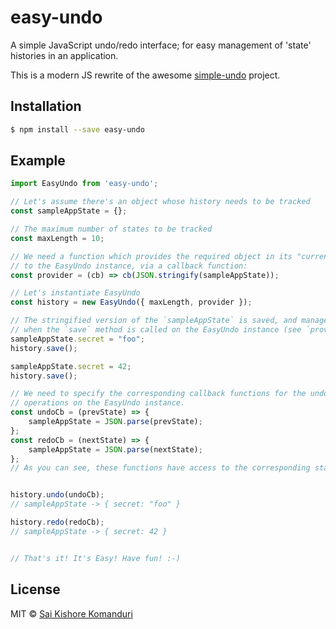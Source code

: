 # easy-undo

A simple JavaScript undo/redo interface; for easy management of 'state' histories in an application.

This is a modern JS rewrite of the awesome [simple-undo](https://github.com/mattjmattj/simple-undo) project.

## Installation

```bash
$ npm install --save easy-undo
```

## Example

```javascript
import EasyUndo from 'easy-undo';

// Let's assume there's an object whose history needs to be tracked
const sampleAppState = {};

// The maximum number of states to be tracked
const maxLength = 10;

// We need a function which provides the required object in its "current" form
// to the EasyUndo instance, via a callback function:
const provider = (cb) => cb(JSON.stringify(sampleAppState));

// Let's instantiate EasyUndo
const history = new EasyUndo({ maxLength, provider });

// The stringified version of the `sampleAppState` is saved, and managed by EasyUndo
// when the `save` method is called on the EasyUndo instance (see `provider`)
sampleAppState.secret = "foo";
history.save();

sampleAppState.secret = 42;
history.save();

// We need to specify the corresponding callback functions for the undo/redo
// operations on the EasyUndo instance.
const undoCb = (prevState) => {
    sampleAppState = JSON.parse(prevState);
};
const redoCb = (nextState) => {
    sampleAppState = JSON.parse(nextState);
};
// As you can see, these functions have access to the corresponding states.


history.undo(undoCb);
// sampleAppState -> { secret: "foo" }

history.redo(redoCb);
// sampleAppState -> { secret: 42 }


// That's it! It's Easy! Have fun! :-)
```

## License
MIT © [Sai Kishore Komanduri](https://github.com/fatman-)
